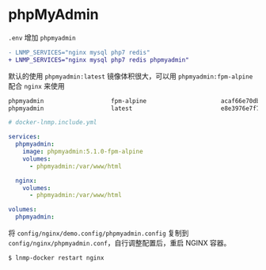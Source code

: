 # phpMyAdmin

`.env` 增加 `phpmyadmin`

```diff
- LNMP_SERVICES="nginx mysql php7 redis"
+ LNMP_SERVICES="nginx mysql php7 redis phpmyadmin"
```

默认的使用 `phpmyadmin:latest` 镜像体积很大，可以用 `phpmyadmin:fpm-alpine` 配合 `nginx` 来使用

```bash
phpmyadmin                   fpm-alpine                     acaf66e70db5        2 days ago          141MB
phpmyadmin                   latest                         e8e3976e7f7f        2 days ago          469MB
```

```yaml
# docker-lnmp.include.yml

services:
  phpmyadmin:
    image: phpmyadmin:5.1.0-fpm-alpine
    volumes:
      - phpmyadmin:/var/www/html

  nginx:
    volumes:
      - phpmyadmin:/var/www/html

volumes:
  phpmyadmin:
```

将 `config/nginx/demo.config/phpmyadmin.config` 复制到 `config/nginx/phpmyadmin.conf`，自行调整配置后，重启 NGINX 容器。

```bash
$ lnmp-docker restart nginx
```
